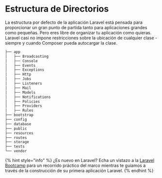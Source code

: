 # Estructura de Directorios

La estructura por defecto de la aplicación Laravel está pensada para proporcionar un gran punto de partida tanto para aplicaciones grandes como pequeñas. Pero eres libre de organizar tu aplicación como quieras. Laravel casi no impone restricciones sobre la ubicación de cualquier clase - siempre y cuando Composer pueda autocargar la clase.

```markdown
├── app
│   ├── Broadcasting
│   ├── Console
│   ├── Events
│   ├── Exceptions
│   ├── Http
│   ├── Jobs
│   ├── Listeners
│   ├── Mail
│   ├── Models
│   ├── Notifications
│   ├── Policies
│   ├── Providers
│   ├── Rules
├── bootstrap
├── config
├── database
├── public
├── resources 
├── routes
├── storage
├── tests 
└── vendor
```

{% hint style="info" %}
¿Es nuevo en Laravel? Echa un vistazo a la [Laravel Bootcamp](https://bootcamp.laravel.com/) para un recorrido práctico del marco mientras te guiamos a través de la construcción de su primera aplicación Laravel.
{% endhint %}

